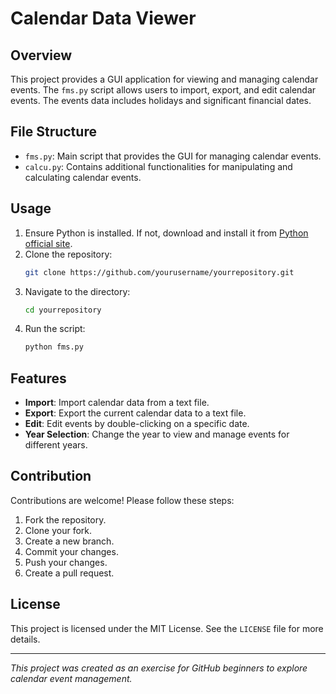 # Calendar Data Viewer

## Overview
This project provides a GUI application for viewing and managing calendar events. The `fms.py` script allows users to import, export, and edit calendar events. The events data includes holidays and significant financial dates.

## File Structure
- `fms.py`: Main script that provides the GUI for managing calendar events.
- `calcu.py`: Contains additional functionalities for manipulating and calculating calendar events.

## Usage
1. Ensure Python is installed. If not, download and install it from [Python official site](https://www.python.org/).
2. Clone the repository:
    ```bash
    git clone https://github.com/yourusername/yourrepository.git
    ```
3. Navigate to the directory:
    ```bash
    cd yourrepository
    ```
4. Run the script:
    ```bash
    python fms.py
    ```

## Features
- **Import**: Import calendar data from a text file.
- **Export**: Export the current calendar data to a text file.
- **Edit**: Edit events by double-clicking on a specific date.
- **Year Selection**: Change the year to view and manage events for different years.

## Contribution
Contributions are welcome! Please follow these steps:
1. Fork the repository.
2. Clone your fork.
3. Create a new branch.
4. Commit your changes.
5. Push your changes.
6. Create a pull request.

## License
This project is licensed under the MIT License. See the `LICENSE` file for more details.

---

*This project was created as an exercise for GitHub beginners to explore calendar event management.*

